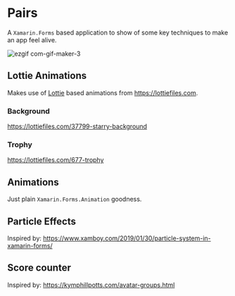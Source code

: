 # Pairs

A `Xamarin.Forms` based application to show of some key techniques to make an app feel alive.

![ezgif com-gif-maker-3](https://user-images.githubusercontent.com/17139988/134739860-0b0a9a7e-2adc-450c-a211-3f5902b6f0ef.gif)

## Lottie Animations

Makes use of [Lottie](https://airbnb.design/lottie/) based animations from https://lottiefiles.com.

### Background
https://lottiefiles.com/37799-starry-background

### Trophy
https://lottiefiles.com/677-trophy

## Animations

Just plain `Xamarin.Forms.Animation` goodness.

## Particle Effects

Inspired by: https://www.xamboy.com/2019/01/30/particle-system-in-xamarin-forms/

## Score counter

Inspired by: https://kymphillpotts.com/avatar-groups.html
